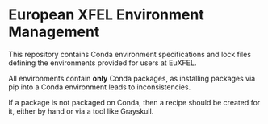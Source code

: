 # European XFEL Environment Management

This repository contains Conda environment specifications and lock files
defining the environments provided for users at EuXFEL.

All environments contain **only** Conda packages, as installing packages via pip
into a Conda environment leads to inconsistencies.

If a package is not packaged on Conda, then a recipe should be created for it,
either by hand or via a tool like Grayskull.
